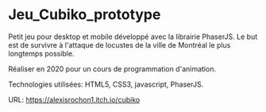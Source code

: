 # Jeu_Cubiko_prototype

Petit jeu pour desktop et mobile développé avec la librairie PhaserJS. Le but est de survivre à l'attaque de locustes de la ville de Montréal le plus longtemps possible.

Réaliser en 2020 pour un cours de programmation d'animation.

Technologies utilisées: HTML5, CSS3, javascript, PhaserJS.

URL: https://alexisrochon1.itch.io/cubiko
